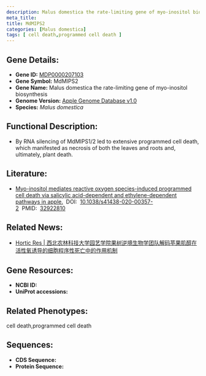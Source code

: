 ```yaml
---
description: Malus domestica the rate-limiting gene of myo-inositol biosynthesis ; MDP0000207103 ; Malus domestica
meta_title:
title: MdMIPS2
categories: [Malus domestica]
tags: [ cell death,programmed cell death ]
---
```


## Gene Details:
- **Gene ID:**	[MDP0000207103]()
- **Gene Symbol:** MdMIPS2
- **Gene Name:** Malus domestica the rate-limiting gene of myo-inositol biosynthesis
- **Genome Version:** [Apple Genome Database v1.0]()
- **Species:** *Malus domestica*

## Functional Description:
   - By RNA silencing of MdMIPS1/2 led to extensive programmed cell death, which manifested as necrosis of both the leaves and roots and, ultimately, plant death.

## Literature:
   - [Myo-inositol mediates reactive oxygen species-induced programmed cell death via salicylic acid-dependent and ethylene-dependent pathways in apple.]( https://www.nature.com/articles/s41438-020-00357-2)&nbsp;&nbsp;DOI:&nbsp;&nbsp;[10.1038/s41438-020-00357-2](https://www.nature.com/articles/s41438-020-00357-2)&nbsp;&nbsp;PMID:&nbsp;&nbsp;[32922810](https://pubmed.ncbi.nlm.nih.gov/32922810/)

## Related News:
   - [Hortic Res | 西北农林科技大学园艺学院果树逆境生物学团队解码苹果肌醇在活性氧诱导的细胞程序性死亡中的作用机制](https://mp.weixin.qq.com/s?__biz=Mzg3MDEwNDEyMg==&mid=2247495399&idx=7&sn=b727e38a994cf9b3de5b03bbbfad63cb&chksm=ce9043b2f9e7caa4e6bd19744af0c969e266a4c6e8808137585a6e733558cce9f4cefa919ed1&scene=27#wechat_redirect)

## Gene Resources:
- **NCBI ID:** [](https://www.ncbi.nlm.nih.gov/gene/?term=)
- **UniProt accessions:** [](https://www.uniprot.org/uniprotkb//entry)

## Related Phenotypes:
cell death,programmed cell death

## Sequences:
- **CDS Sequence:**
- **Protein Sequence:**
